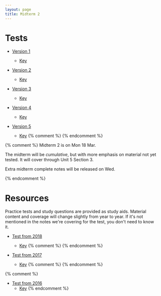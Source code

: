 ```yaml
---
layout: page
title: Midterm 2
---
```


# Tests

* [Version 1](materials/midterm2.1.test.pdf)
    * [Key](materials/midterm2.1.key.pdf)

* [Version 2](materials/midterm2.2.test.pdf)
    * [Key](materials/midterm2.2.key.pdf)

* [Version 3](materials/midterm2.3.test.pdf)
    * [Key](materials/midterm2.3.key.pdf)

* [Version 4](materials/midterm2.4.test.pdf)
    * [Key](materials/midterm2.4.key.pdf)

* [Version 5](materials/midterm2.5.test.pdf)
    * [Key](materials/midterm2.5.key.pdf)
{% comment %} 
{% endcomment %} 

{% comment %} 
Midterm 2 is on Mon 18 Mar. 

The midterm will be _cumulative_, but with more emphasis on material not yet tested. It will cover through Unit 5 Section 3.

Extra midterm complete notes will be released on Wed.

{% endcomment %} 

# Resources

Practice tests and study questions are provided as study aids. Material content and coverage will change slightly from year to year. If it's not mentioned in the notes we're covering for the test, you don't need to know it.

* [Test from 2018](materials/2018/midterm2.3.test.pdf) 
    * [Key](materials/2018/midterm2.3.key.pdf)
{% comment %}
{% endcomment %} 

* [Test from 2017](materials/2017/midterm2.1.test.pdf) 
    * [Key](materials/2017/midterm2.1.key.pdf)
{% comment %}
{% endcomment %} 

{% comment %} 
* [Test from 2016](materials/2016/midterm2.3.test.pdf) 
    * [Key](materials/2016/midterm2.3.key.pdf)
{% endcomment %} 
